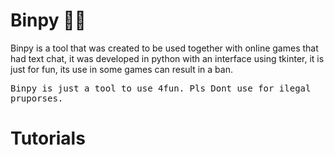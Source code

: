 # Binpy 👨‍💻
Binpy is a tool that was created to be used together with online games that had text chat, it was developed in python with an interface using tkinter, it is just for fun, its use in some games can result in a ban.



<kbd>Binpy is just a tool to use 4fun. 
Pls Dont use for ilegal pruporses.</kbd>




<h1>Tutorials</h1>
